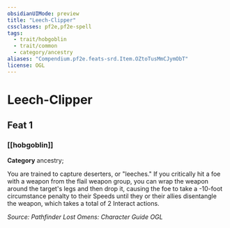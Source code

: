 ```yaml
---
obsidianUIMode: preview
title: "Leech-Clipper"
cssclasses: pf2e,pf2e-spell
tags:
  - trait/hobgoblin
  - trait/common
  - category/ancestry
aliases: "Compendium.pf2e.feats-srd.Item.OZtoTusMmCJymObT"
license: OGL
---
```

# Leech-Clipper
## Feat 1
### [[hobgoblin]]

**Category** ancestry; 




You are trained to capture deserters, or "leeches." If you critically hit a foe with a weapon from the flail weapon group, you can wrap the weapon around the target's legs and then drop it, causing the foe to take a -10-foot circumstance penalty to their Speeds until they or their allies disentangle the weapon, which takes a total of 2 Interact actions.

*Source: Pathfinder Lost Omens: Character Guide*
*OGL*